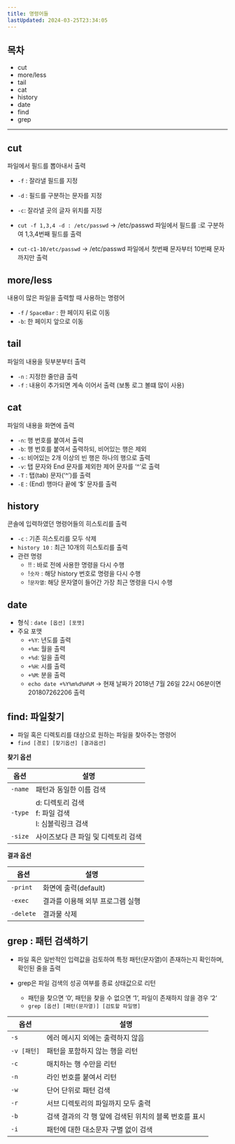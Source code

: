 ```yaml
---
title: 명령어들
lastUpdated: 2024-03-25T23:34:05
---
```


## 목차
- cut
- more/less
- tail
- cat
- history
- date
- find
- grep

---

## cut

파일에서 필드를 뽑아내서 출력 

- `-f` : 잘라낼 필드를 지정
- `-d` : 필드를 구분하는 문자를 지정
- `-c`: 잘라낼 곳의 글자 위치를 지정

- `cut -f 1,3,4 -d : /etc/passwd` → /etc/passwd 파일에서 필드를 :로 구분하여 1,3,4번째 필드를 출력
- `cut-c1-10/etc/passwd` → /etc/passwd 파일에서 첫번째 문자부터 10번째 문자 까지만 출력

## more/less

내용이 많은 파일을 출력할 때 사용하는 명령어

- `-f` / `SpaceBar` : 한 페이지 뒤로 이동
- `-b`: 한 페이지 앞으로 이동

## tail

파일의 내용을 뒷부분부터 출력

- `-n` : 지정한 줄만큼 출력
- `-f` : 내용이 추가되면 계속 이어서 출력 (보통 로그 볼떄 많이 사용)

## cat

파일의 내용을 화면에 출력
- `-n`: 행 번호를 붙여서 출력
- `-b`: 행 번호를 붙여서 출력하되, 비어있는 행은 제외
- `-s`: 비어있는 2개 이상의 빈 행은 하나의 행으로 출력
- `-v`: 탭 문자와 End 문자를 제외한 제어 문자를 ‘^’로 출력
- `-T` : 탭(tab) 문자(‘^’)를 출력
- `-E` : (End) 행마다 끝에 ‘$’ 문자를 출력
  
## history

콘솔에 입력하였던 명령어들의 히스토리를 출력

- `-c` : 기존 히스토리를 모두 삭제
- `history 10` : 최근 10개의 히스토리를 출력
- 관련 명령
  - !! : 바로 전에 사용한 명령을 다시 수행
  - !`숫자` : 해당 history 번호로 명령을 다시 수행
  - !`문자열`: 해당 문자열이 들어간 가장 최근 명령을 다시 수행
  
## date

- 형식 : `date [옵션] [포맷]`
- 주요 포맷
  - `+%Y`: 년도를 출력
  - `+%m`: 월을 출력
  - `+%d`: 일을 출력
  - `+%H`: 시를 출력
  - `+%M`: 분을 출력
  - `echo date +%Y%m%d%H%M` → 현재 날짜가 2018년 7월 26일 22시 06분이면 201807262206 출력

## find: 파일찾기

- 파일 혹은 디렉토리를 대상으로 원하는 파일을 찾아주는 명령어
- `find [경로] [찾기옵션] [결과옵션]`
  
**찾기 옵션**

|옵션|설명|
|-|-|
|`-name`|패턴과 동일한 이름 검색|
|`-type`|d: 디렉토리 검색<br>f: 파일 검색<br>l: 심볼릭링크 검색|
|`-size`|사이즈보다 큰 파일 및 디렉토리 검색|

**결과 옵션**

|옵션|설명|
|-|-|
|`-print`|화면에 출력(default)|
|`-exec`|결과를 이용해 외부 프로그램 실행|
|`-delete`|결과물 삭제|

## grep : 패턴 검색하기

- 파일 혹은 일반적인 입력값을 검토하여 특정 패턴(문자열)이 존재하는지 확인하며, 확인된 줄을 출력

- grep은 파일 검색의 성공 여부를 종료 상태값으로 리턴
    - 패턴을 찾으면 ‘0‘, 패턴을 찾을 수 없으면 ‘1‘, 파일이 존재하지 않을 경우 ‘2‘
    - `grep [옵션] [패턴(문자열)] [검토할 파일명] `

|옵션|설명|
|-|-|
|`-s`|에러 메시지 외에는 출력하지 않음|
|`-v [패턴]`|패턴을 포함하지 않는 행을 리턴|
|`-c`|매치하는 행 수만을 리턴|
|`-n`|라인 번호를 붙여서 리턴|
|`-w`|단어 단위로 패턴 검색|
|`-r`|서브 디렉토리의 파일까지 모두 출력|
|`-b`|검색 결과의 각 행 앞에 검색된 위치의 블록 번호를 표시|
|`-i`|패턴에 대한 대소문자 구별 없이 검색|